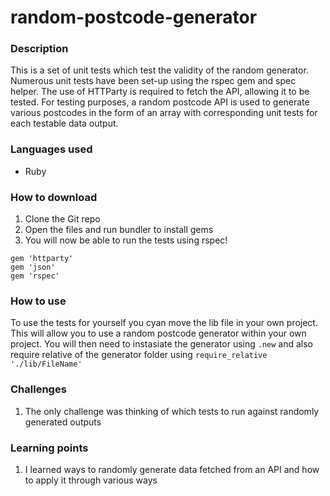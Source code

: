 # random-postcode-generator

### Description
This is a set of unit tests which test the validity of the random generator. Numerous unit tests have been set-up using the rspec gem and spec helper. The use of HTTParty is required to fetch the API, allowing it to be tested. For testing purposes, a random postcode API is used to generate various postcodes in the form of an array with corresponding unit tests for each testable data output.

### Languages used
* Ruby

### How to download
1. Clone the Git repo
2. Open the files and run bundler to install gems
3. You will now be able to run the tests using rspec!

``` 
gem 'httparty'
gem 'json'
gem 'rspec'
```

### How to use
To use the tests for yourself you cyan move the lib file in your own project. This will allow you to use a random postcode generator within your own project. You will then need to instasiate the generator using ```.new``` and also require relative of the generator folder using ```require_relative './lib/FileName'```

### Challenges 
1. The only challenge was thinking of which tests to run against randomly generated outputs

### Learning points
1. I learned ways to randomly generate data fetched from an API and how to apply it through various ways
